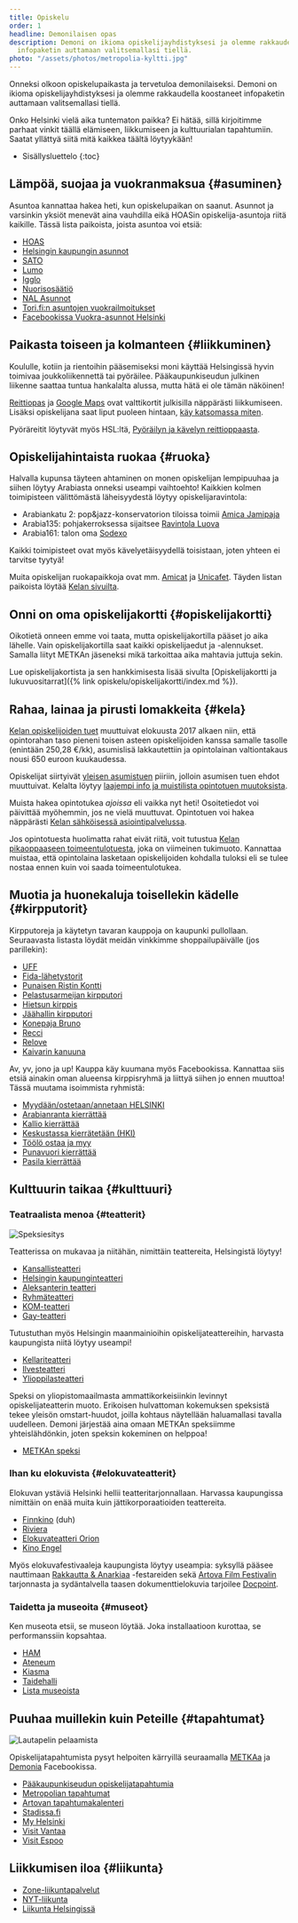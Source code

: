```yaml
---
title: Opiskelu
order: 1
headline: Demonilaisen opas
description: Demoni on ikioma opiskelijayhdistyksesi ja olemme rakkaudella koostaneet
  infopaketin auttamaan valitsemallasi tiellä.
photo: "/assets/photos/metropolia-kyltti.jpg"
---
```


Onneksi olkoon opiskelupaikasta ja tervetuloa demonilaiseksi. Demoni on ikioma opiskelijayhdistyksesi ja olemme rakkaudella koostaneet infopaketin auttamaan valitsemallasi tiellä.

Onko Helsinki vielä aika tuntematon paikka? Ei hätää, sillä kirjoitimme parhaat vinkit täällä elämiseen, liikkumiseen ja kulttuurialan tapahtumiin. Saatat yllättyä siitä mitä kaikkea täältä löytyykään!

* Sisällysluettelo
{:toc}

## Lämpöä, suojaa ja vuokranmaksua {#asuminen}

Asuntoa kannattaa hakea heti, kun opiskelupaikan on saanut. Asunnot ja varsinkin yksiöt menevät aina vauhdilla eikä HOASin opiskelija-asuntoja riitä kaikille. Tässä lista paikoista, joista asuntoa voi etsiä:

* [HOAS](http://www.hoas.fi/)
* [Helsingin kaupungin asunnot](http://www.hekaoy.fi/)
* [SATO](https://www.sato.fi/fi)
* [Lumo](https://lumo.fi/)
* [Igglo](http://www.igglo.com/)
* [Nuorisosäätiö](https://www.nuorisosaatio.fi/)
* [NAL Asunnot](http://www.alkuasunnot.fi/)
* [Tori.fi:n asuntojen vuokrailmoitukset](https://www.tori.fi/uusimaa/asunnot?ca=18&cg=1010&st=u&w=118&m=313)
* [Facebookissa Vuokra-asunnot Helsinki](https://www.facebook.com/groups/235368102105/)

## Paikasta toiseen ja kolmanteen {#liikkuminen}

Koululle, kotiin ja rientoihin pääsemiseksi moni käyttää Helsingissä hyvin toimivaa joukkoliikennettä tai pyöräilee. Pääkaupunkiseudun julkinen liikenne saattaa tuntua
hankalalta alussa, mutta hätä ei ole tämän näköinen!

[Reittiopas](https://www.reittiopas.fi/) ja [Google Maps](https://www.google.com/maps/) ovat valttikortit julkisilla näppärästi liikkumiseen. Lisäksi opiskelijana saat liput puoleen hintaan, [käy katsomassa miten](https://www.hsl.fi/liput-ja-hinnat/alennusliput/opiskelijat).

Pyöräreitit löytyvät myös HSL:ltä, [Pyöräilyn ja kävelyn reittioppaasta](https://pk.reittiopas.fi/).

## Opiskelijahintaista ruokaa {#ruoka}

Halvalla kupunsa täyteen ahtaminen on monen opiskelijan lempipuuhaa ja siihen löytyy Arabiasta onneksi useampi vaihtoehto! Kaikkien kolmen toimipisteen välittömästä läheisyydestä löytyy opiskelijaravintola:

* Arabiankatu 2: pop&jazz-konservatorion tiloissa toimii [Amica Jamipaja](https://www.fazerfoodco.fi/ravintolat/Ravintolat-kaupungeittain/helsinki/popjazz-konservatorio-jamipaja/)
* Arabia135: pohjakerroksessa sijaitsee [Ravintola Luova](https://www.instagram.com/ravintolaluova/)
* Arabia161: talon oma [Sodexo](http://www.sodexo.fi/hameentie)

Kaikki toimipisteet ovat myös kävelyetäisyydellä toisistaan, joten yhteen ei tarvitse tyytyä!

Muita opiskelijan ruokapaikkoja ovat mm. [Amicat](http://www.amica.fi/) ja [Unicafet](http://www.unicafe.fi/). Täyden listan paikoista löytää [Kelan sivuilta](https://asiointi.kela.fi/opiskelijaravintolahaku/OpruokaApplication?karttalinkki=suo08000091).

## Onni on oma opiskelijakortti {#opiskelijakortti}

Oikotietä onneen emme voi taata, mutta opiskelijakortilla pääset jo aika lähelle. Vain opiskelijakortilla saat kaikki opiskelijaedut ja -alennukset. Samalla liityt METKAn jäseneksi mikä tarkoittaa aika mahtavia juttuja sekin.

Lue opiskelijakortista ja sen hankkimisesta lisää sivulta [Opiskelijakortti ja lukuvuositarrat]({% link opiskelu/opiskelijakortti/index.md %}).

## Rahaa, lainaa ja pirusti lomakkeita {#kela}

[Kelan opiskelijoiden tuet](http://www.kela.fi/opintotuki) muuttuivat elokuusta&nbsp;2017 alkaen niin, että opintorahan taso pieneni toisen asteen opiskelijoiden kanssa samalle tasolle (enintään 250,28&nbsp;&euro;/kk), asumislisä lakkautettiin ja opintolainan valtiontakaus nousi 650&nbsp;euroon kuukaudessa.

Opiskelijat siirtyivät [yleisen asumistuen](http://www.kela.fi/yleinen-asumistuki) piiriin, jolloin asumisen tuen ehdot muuttuivat. Kelalta löytyy [laajempi info ja muistilista opintotuen muutoksista](http://www.kela.fi/opiskelijoiden-tukien-muutokset).

Muista hakea opintotukea *ajoissa* eli vaikka nyt heti! Osoitetiedot voi päivittää myöhemmin, jos ne vielä muuttuvat. Opintotuen voi hakea näppärästi [Kelan sähköisessä asiointipalvelussa](https://easiointi.kela.fi/go_app).

Jos opintotuesta huolimatta rahat eivät riitä, voit tutustua [Kelan pikaoppaaseen toimeentulotuesta](http://www.kela.fi/toimeentulotuki-pikaopas), joka on viimeinen tukimuoto. Kannattaa muistaa, että opintolaina lasketaan opiskelijoiden kohdalla tuloksi eli se tulee nostaa ennen kuin voi saada toimeentulotukea.

## Muotia ja huonekaluja toisellekin kädelle {#kirpputorit}

Kirpputoreja ja käytetyn tavaran kauppoja on kaupunki pullollaan. Seuraavasta listasta löydät meidän vinkkimme shoppailupäivälle (jos parillekin):

* [UFF](http://uff.fi/myymalat/)
* [Fida-lähetystorit](https://www.lahetystorit.fi/)
* [Punaisen Ristin Kontti](https://kontti.punainenristi.fi/helsinki)
* [Pelastusarmeijan kirpputori](https://www.pelastusarmeija.fi/kirpputori)
* [Hietsun kirppis](https://www.hietsunkirppis.fi/heltu/)
* [Jäähallin kirpputori](http://www.helsinginjaahalli.fi/fin/index.php/kirpputori)
* [Konepaja Bruno](http://www.konepajanbruno.fi/)
* [Recci](http://recci.fi/)
* [Relove](http://www.relove.fi/)
* [Kaivarin kanuuna](http://kaivarinkanuuna.fi/)

Av, yv, jono ja up! Kauppa käy kuumana myös Facebookissa. Kannattaa siis etsiä ainakin oman alueensa kirppisryhmä ja liittyä siihen jo ennen muuttoa! Tässä muutama isoimmista ryhmistä:

* [Myydään/ostetaan/annetaan HELSINKI](https://www.facebook.com/groups/233206050116034/)
* [Arabianranta kierrättää](https://www.facebook.com/groups/243120345787175/)
* [Kallio kierrättää](https://www.facebook.com/groups/576554655712623/)
* [Keskustassa kierrätetään (HKI)](https://www.facebook.com/groups/232939806891822/)
* [Töölö ostaa ja myy](https://www.facebook.com/groups/246533015486390/)
* [Punavuori kierrättää](https://www.facebook.com/groups/171384056381142/)
* [Pasila kierrättää](https://www.facebook.com/groups/231150917035397/)

## Kulttuurin taikaa {#kulttuuri}

### Teatraalista menoa {#teatterit}

![Speksiesitys](/assets/photos/metkanspeksi.jpg)

Teatterissa on mukavaa ja niitähän, nimittäin teattereita, Helsingistä löytyy!

* [Kansallisteatteri](http://www.kansallisteatteri.fi/)
* [Helsingin kaupunginteatteri](https://hkt.fi/)
* [Aleksanterin teatteri](http://www.aleksanterinteatteri.fi/)
* [Ryhmäteatteri](http://www.ryhmateatteri.fi/)
* [KOM-teatteri](http://www.kom-teatteri.fi/)
* [Gay-teatteri](http://www.gayteatteri.info/)

Tutustuthan myös Helsingin maanmainioihin opiskelijateattereihin, harvasta kaupungista niitä löytyy useampi!

* [Kellariteatteri](http://www.kellariteatteri.fi/)
* [Ilvesteatteri](http://www.ilvesteatteri.fi/)
* [Ylioppilasteatteri](http://www.ylioppilasteatteri.fi/)

Speksi on yliopistomaailmasta ammattikorkeisiinkin levinnyt opiskelijateatterin muoto. Erikoisen hulvattoman kokemuksen speksistä tekee yleisön omstart-huudot, joilla kohtaus näytellään haluamallasi tavalla uudelleen. Demoni järjestää aina omaan METKAn speksiimme yhteislähdönkin, joten speksin kokeminen on helppoa!

* [METKAn speksi](http://metkaweb.fi/speksi/)

### Ihan ku elokuvista {#elokuvateatterit}

Elokuvan ystäviä Helsinki hellii teatteritarjonnallaan. Harvassa kaupungissa nimittäin on enää muita kuin jättikorporaatioiden teattereita.

* [Finnkino](http://www.finnkino.fi/) (duh)
* [Riviera](https://www.rivierakallio.fi/)
* [Elokuvateatteri Orion](https://kavi.fi/)
* [Kino Engel](http://www.cinemamondo.fi/)

Myös elokuvafestivaaleja kaupungista löytyy useampia: syksyllä pääsee nauttimaan [Rakkautta & Anarkiaa](http://hiff.fi/) -festareiden sekä [Artova Film Festivalin](http://artova.fi/tapahtumat/artova-film-festival) tarjonnasta ja sydäntalvella taasen dokumenttielokuvia tarjoilee [Docpoint](http://docpoint.info/).

### Taidetta ja museoita {#museot}

Ken museota etsii, se museon löytää. Joka installaatioon kurottaa, se performanssiin kopsahtaa.

* [HAM](https://www.hamhelsinki.fi/)
* [Ateneum](http://www.ateneum.fi/)
* [Kiasma](http://www.kiasma.fi/)
* [Taidehalli](http://taidehalli.fi/)
* [Lista museoista](http://www.museot.fi/)

## Puuhaa muillekin kuin Peteille {#tapahtumat}

![Lautapelin pelaamista](/assets/photos/peli.jpg)

Opiskelijatapahtumista pysyt helpoiten kärryillä seuraamalla [METKAa](https://www.facebook.com/opiskelijakuntametka/) ja [Demonia](https://www.facebook.com/opiskelijayhdistysdemoni/) Facebookissa.

* [Pääkaupunkiseudun opiskelijatapahtumia](http://metkaweb.fi/toiminta/tapahtumat/)
* [Metropolian tapahtumat](http://www.metropolia.fi/ajankohtaista/tapahtumat/)
* [Artovan tapahtumakalenteri](http://artova.fi/tapahtumat/tapahtumakalenteri)
* [Stadissa.fi](http://www.stadissa.fi/)
* [My Helsinki](https://www.myhelsinki.fi/fi)
* [Visit Vantaa](https://www.visitvantaa.fi/)
* [Visit Espoo](https://www.visitespoo.fi/fi/)

## Liikkumisen iloa {#liikunta}

* [Zone-liikuntapalvelut](http://zonesports.fi/)
* [NYT-liikunta](http://nytliikunta.fi/)
* [Liikunta Helsingissä](https://www.hel.fi/liv/fi)
